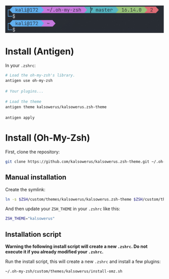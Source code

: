 ![preview](theme.png)

# Install (Antigen)

In your `.zshrc`:

```zsh
# Load the oh-my-zsh's library.
antigen use oh-my-zsh

# Your plugins...

# Load the theme
antigen theme kalsowerus/kalsowerus.zsh-theme

antigen apply
```

# Install (Oh-My-Zsh)

First, clone the repository:

```zsh
git clone https://github.com/kalsowerus/kalsowerus.zsh-theme.git ~/.oh-my-zsh/custom/themes/kalsowerus
```

## Manual installation

Create the symlink:

```zsh
ln -s $ZSH/custom/themes/kalsowerus/kalsowerus.zsh-theme $ZSH/custom/themes/kalsowerus.zsh-theme
```

And then update your `ZSH_THEME` in your `.zshrc` like this:

```zsh
ZSH_THEME="kalsowerus"
```

## Installation script

**Warning the following install script will create a new `.zshrc`. Do not execute it if you already modified your `.zshrc`.**

Run the install script, this will create a new `.zshrc` and install a few plugins:

```zsh
~/.oh-my-zsh/custom/themes/kalsowerus/install-omz.sh
```

